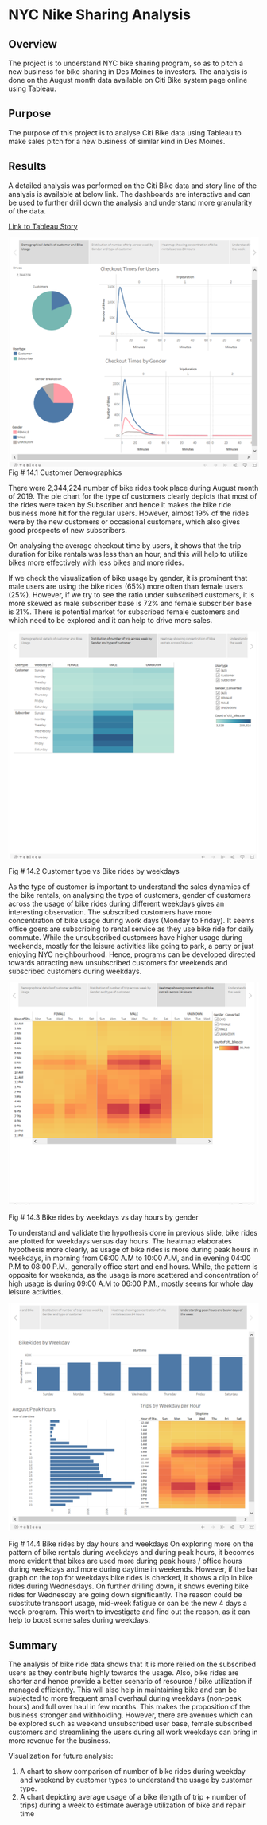 # NYC Nike Sharing Analysis

## Overview 
The project is to understand NYC bike sharing program, so as to pitch a new business for bike sharing in Des Moines to investors. The analysis is done on the August month data available on Citi Bike system page online using Tableau.

## Purpose
The purpose of this project is to analyse Citi Bike data using Tableau to make sales pitch for a new business of similar kind in Des Moines. 

## Results

A detailed analysis was performed on the Citi Bike data and story line of the analysis is available at below link. The dashboards are interactive and can be used to further drill down the analysis and understand more granularity of the data. 


[Link to Tableau Story](#https://public.tableau.com/profile/kushal.sharma3268#!/vizhome/BikeTrip-Analysis-Challenge/BikeRideAnalysis)



![]( Images/Story1.png)
Fig # 14.1 Customer Demographics

There were 2,344,224 number of bike rides took place during August month of 2019. The pie chart for the type of customers clearly depicts that most of the rides were taken by Subscriber and hence it makes the bike ride business more hit for the regular users. However, almost 19% of the rides were by the new customers or occasional customers, which also gives good prospects of new subscribers.

On analysing the average checkout time by users, it shows that the trip duration for bike rentals was less than an hour, and this will help to utilize bikes more effectively with less bikes and more rides. 

If we check the visualization of bike usage by gender, it is prominent that male users are using the bike rides (65%) more often than female users (25%). However, if we try to see the ratio under subscribed customers, it is more skewed as male subscriber base is 72% and female subscriber base is 21%.  There is potential market for subscribed female customers and which need to be explored and it can help to drive more sales.



![]( Images/Story2.png)

Fig # 14.2 Customer type vs Bike rides by weekdays

As the type of customer is important to understand the sales dynamics of the bike rentals, on analysing the type of customers, gender of customers across the usage of bike rides during different weekdays gives an interesting observation. The subscribed customers have more concentration of bike usage during work days (Monday to Friday). It seems office goers are subscribing to rental service as they use bike ride for daily commute. While the unsubscribed customers have higher usage during weekends, mostly for the leisure activities like going to park, a party or just enjoying NYC neighbourhood. Hence, programs can be developed directed towards attracting new unsubscribed customers for weekends and subscribed customers during weekdays.

![]( Images/Story3.png)

Fig # 14.3 Bike rides by weekdays vs day hours by gender

To understand and validate the hypothesis done in previous slide, bike rides are plotted for weekdays versus day hours. The heatmap elaborates hypothesis more clearly, as usage of bike rides is more during peak hours in weekdays, in morning from 06:00 A.M to 10:00 A.M, and in evening 04:00 P.M to 08:00 P.M., generally office start and end hours. While, the pattern is opposite for weekends, as the usage is more scattered and concentration of high usage is during 09:00 A.M to 06:00 P.M., mostly seems for whole day leisure activities. 

![]( Images/Story4.png)

Fig # 14.4 Bike rides by day hours and weekdays
On exploring more on the pattern of bike rentals during weekdays and during peak hours, it becomes more evident that bikes are used more during peak hours / office hours during weekdays and more during daytime in weekends. However, if the bar graph on the top for weekdays bike rides is checked, it shows a dip in bike rides during Wednesdays. On further drilling down, it shows evening bike rides for Wednesday are going down significantly. The reason could be substitute transport usage, mid-week fatigue or can be the new 4 days a week program. This worth to investigate and find out the reason, as it can help to boost some sales during weekdays. 


## Summary

The analysis of bike ride data shows that it is more relied on the subscribed users as they contribute highly towards the usage. Also, bike rides are shorter and hence provide a better scenario of resource / bike utilization if managed efficiently. This will also help in maintaining bike and can be subjected to more frequent small overhaul during weekdays (non-peak hours) and full over haul in few months. This makes the proposition of the business stronger and withholding. However, there are avenues which can be explored such as weekend unsubscribed user base, female subscribed customers and streamlining the users during all work weekdays can bring in more revenue for the business.

Visualization for future analysis:
1.	A chart to show comparison of number of bike rides during weekday and weekend by customer types to understand the usage by customer type. 
2.	A chart depicting average usage of a bike (length of trip + number of trips) during a week to estimate average utilization of bike and repair time
